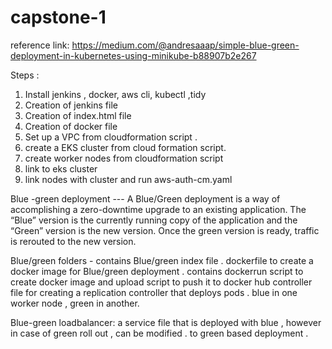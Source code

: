 # capstone-1

reference link:
https://medium.com/@andresaaap/simple-blue-green-deployment-in-kubernetes-using-minikube-b88907b2e267

Steps : 
1. Install jenkins , docker, aws cli, kubectl ,tidy 
2. Creation of jenkins file 
3. Creation of index.html file
4. Creation of docker file 
5. Set up a VPC from cloudformation script . 
6. create a EKS cluster from cloud formation script.
7. create worker nodes from cloudformation script
8. link to eks cluster
9. link nodes with cluster and run aws-auth-cm.yaml

Blue -green deployment ---
A Blue/Green deployment is a way of accomplishing a zero-downtime upgrade to an existing application. The “Blue” version is the currently running copy of the application and the “Green” version is the new version. Once the green version is ready, traffic is rerouted to the new version.

Blue/green folders - 
contains Blue/green index file . dockerfile to create a docker image for Blue/green deployment . 
contains dockerrun script to create docker image and upload script to push it to docker hub 
controller file for creating a replication controller that deploys pods . blue in one worker node , green in another. 

Blue-green loadbalancer: 
a service file that is deployed with blue , however in case of green roll out , can be modified . to green based deployment . 

